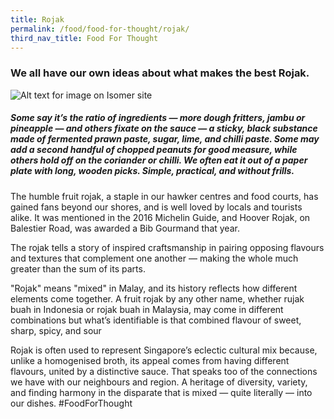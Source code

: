```yaml
---
title: Rojak
permalink: /food/food-for-thought/rojak/
third_nav_title: Food For Thought
---
```





### We all have our own ideas about what makes the best Rojak. 
![Alt text for image on Isomer site](/images/186548102_5514269018615018_2062938971880375410_n.jpg)

##### Some say it’s the ratio of ingredients — more dough fritters, jambu or pineapple — and others fixate on the sauce — a sticky, black substance made of fermented prawn paste, sugar, lime, and chilli paste. Some may add a second handful of chopped peanuts for good measure, while others hold off on the coriander or chilli. We often eat it out of a paper plate with long, wooden picks. Simple, practical, and without frills.

The humble fruit rojak, a staple in our hawker centres and food courts, has gained fans beyond our shores, and is well loved by locals and tourists alike. It was mentioned in the 2016 Michelin Guide, and Hoover Rojak, on Balestier Road, was awarded a Bib Gourmand that year.

The rojak tells a story of inspired craftsmanship in pairing opposing flavours and textures that complement one another — making the whole much greater than the sum of its parts.

"Rojak" means "mixed" in Malay, and its history reflects how different elements come together. A fruit rojak by any other name, whether rujak buah in Indonesia or rojak buah in Malaysia, may come in different combinations but what’s identifiable is that combined flavour of sweet, sharp, spicy, and sour

Rojak is often used to represent Singapore’s eclectic cultural mix because, unlike a homogenised broth, its appeal comes from having different flavours, united by a distinctive sauce. That speaks too of the connections we have with our neighbours and region. A heritage of diversity, variety, and finding harmony in the disparate that is mixed — quite literally — into our dishes. #FoodForThought